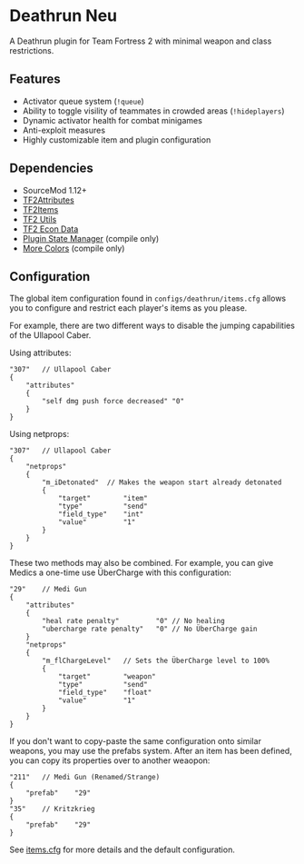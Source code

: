 # Deathrun Neu

A Deathrun plugin for Team Fortress 2 with minimal weapon and class restrictions.

## Features

* Activator queue system (`!queue`)
* Ability to toggle visility of teammates in crowded areas (`!hideplayers`)
* Dynamic activator health for combat minigames
* Anti-exploit measures
* Highly customizable item and plugin configuration

## Dependencies

* SourceMod 1.12+
* [TF2Attributes](https://forums.alliedmods.net/showthread.php?t=210221)
* [TF2Items](https://forums.alliedmods.net/showthread.php?t=115100)
* [TF2 Utils](https://forums.alliedmods.net/showthread.php?t=338773)
* [TF2 Econ Data](https://forums.alliedmods.net/showthread.php?t=315011)
* [Plugin State Manager](https://github.com/Mikusch/PluginStateManager) (compile only)
* [More Colors](https://forums.alliedmods.net/showthread.php?t=185016) (compile only)

## Configuration

The global item configuration found in `configs/deathrun/items.cfg` allows you to configure and restrict each player's
items as you please.

For example, there are two different ways to disable the jumping capabilities of the Ullapool Caber.

Using attributes:

```
"307"	// Ullapool Caber
{
	"attributes"
	{
		"self dmg push force decreased"	"0"
	}
}
```

Using netprops:

```
"307"	// Ullapool Caber
{
	"netprops"
	{
		"m_iDetonated"	// Makes the weapon start already detonated
		{
			"target"		"item"
			"type"			"send"
			"field_type"	"int"
			"value"			"1"
		}
	}
}
```

These two methods may also be combined. For example, you can give Medics a one-time use ÜberCharge with this
configuration:

```
"29"	// Medi Gun
{
	"attributes"
	{
		"heal rate penalty"			"0" // No healing
		"ubercharge rate penalty"	"0" // No ÜberCharge gain
	}
	"netprops"
	{
		"m_flChargeLevel"	// Sets the ÜberCharge level to 100%
		{
			"target"		"weapon"
			"type"			"send"
			"field_type"	"float"
			"value"			"1"
		}
	}
}
```

If you don't want to copy-paste the same configuration onto similar weapons, you may use the prefabs system. After an
item has been defined, you can copy its properties over to another weaopon:

```
"211"	// Medi Gun (Renamed/Strange)
{
	"prefab"	"29"
}
"35"	// Kritzkrieg
{
	"prefab"	"29"
}
```

See [items.cfg](/addons/sourcemod/configs/deathrun/items.cfg) for more details and the default configuration.
